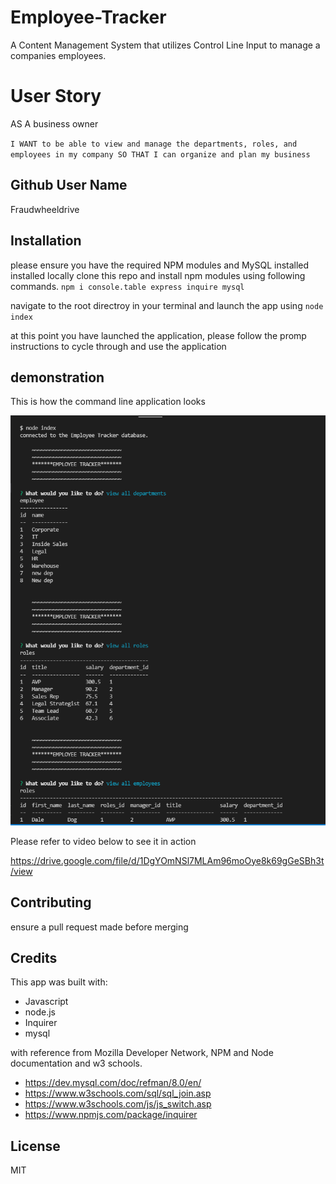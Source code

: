 # Employee-Tracker
A Content Management System that utilizes Control Line Input to manage a companies employees. 

# User Story 
AS A business owner

`I WANT to be able to view and manage the departments, roles, and employees in my company
SO THAT I can organize and plan my business`

## Github User Name
Fraudwheeldrive

## Installation
please ensure you have the required NPM modules and MySQL installed installed locally 
clone this repo and install npm modules using following commands. 
`npm i console.table express inquire mysql`

navigate to the root directroy in your terminal and launch the app using 
`node index`

at this point you have launched the application, please follow the promp instructions 
to cycle through and use the application 

## demonstration

This is how the command line application looks

![alt text](https://github.com/fraudwheeldrive/Employee-Tracker/blob/main/assets/images/Employee%20Tracker%20screen.PNG)

Please refer to video below to see it in action

https://drive.google.com/file/d/1DgYOmNSl7MLAm96moOye8k69gGeSBh3t/view


## Contributing
 ensure a pull request made before merging 


## Credits
This app was built with:
* Javascript 
* node.js 
* Inquirer 
* mysql 


with reference from Mozilla Developer Network, NPM and Node documentation and w3 schools.

* https://dev.mysql.com/doc/refman/8.0/en/
* https://www.w3schools.com/sql/sql_join.asp
* https://www.w3schools.com/js/js_switch.asp
* https://www.npmjs.com/package/inquirer

## License
MIT
